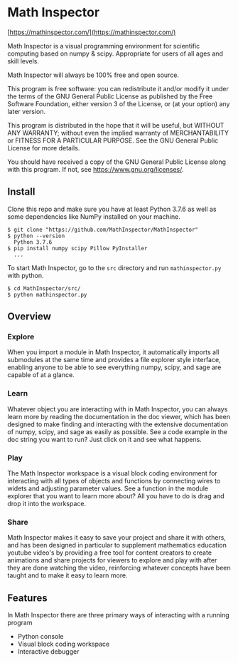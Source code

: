 # Math Inspector
[https://mathinspector.com/](https://mathinspector.com/)

Math Inspector is a visual programming environment for scientific computing based on numpy & scipy. Appropriate for users of all ages and skill levels.

Math Inspector will always be 100% free and open source.

This program is free software: you can redistribute it and/or modify
it under the terms of the GNU General Public License as published by
the Free Software Foundation, either version 3 of the License, or
(at your option) any later version.

This program is distributed in the hope that it will be useful,
but WITHOUT ANY WARRANTY; without even the implied warranty of
MERCHANTABILITY or FITNESS FOR A PARTICULAR PURPOSE.  See the
GNU General Public License for more details.

You should have received a copy of the GNU General Public License
along with this program.  If not, see <https://www.gnu.org/licenses/>.

Install
---
Clone this repo and make sure you have at least Python 3.7.6 as well as some dependencies like NumPy installed on your machine.  

```
$ git clone "https://github.com/MathInspector/MathInspector"
$ python --version
  Python 3.7.6
$ pip install numpy scipy Pillow PyInstaller
  ...
```

To start Math Inspector, go to the `src` directory and run `mathinspector.py` with python.

```
$ cd MathInspector/src/
$ python mathinspector.py
```

Overview
---
### Explore
When you import a module in Math Inspector, it automatically imports all submodules at the same time and provides a file explorer style interface, enabling anyone to be able to see everything numpy, scipy, and sage are capable of at a glance.

### Learn
Whatever object you are interacting with in Math Inspector, you can always learn more by reading the documentation in the doc viewer, which has been designed to make finding and interacting with the extensive documentation of numpy, scipy, and sage as easily as possible.  See a code example in the doc string you want to run?  Just click on it and see what happens.

### Play
The Math Inspector workspace is a visual block coding environment for interacting with all types of objects and functions by connecting wires to widets and adjusting parameter values. See a function in the module explorer that you want to learn more about?  All you have to do is drag and drop it into the workspace.

### Share
Math Inspector makes it easy to save your project and share it with others, and has been designed in particular to supplement mathematics education youtube video's by providing a free tool for content creators to create animations and share projects for viewers to explore and play with after they are done watching the video, reinforcing whatever concepts have been taught and to make it easy to learn more.


Features
---
In Math Inspector there are three primary ways of interacting with a running program

- Python console
- Visual block coding workspace 
- Interactive debugger
